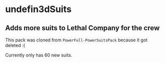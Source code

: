 # undefin3dSuits

## Adds more suits to Lethal Company for the crew

This pack was cloned from `PowerFull-PowerSuitsPack` because it got deleted :(

Currently only has 60 new suits.
